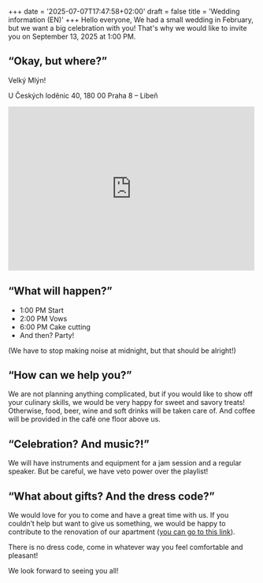 +++
date = '2025-07-07T17:47:58+02:00'
draft = false
title = 'Wedding information (EN)'
+++
Hello everyone,
We had a small wedding in February, but we want a big celebration with you! That's why we would like to invite you on September 13, 2025 at 1:00 PM.

## “Okay, but where?”

Velký Mlýn!

U Českých loděnic 40, 180 00 Praha 8 – Libeň

<iframe style="border:none" src="https://mapy.com/s/befokukane" width="500" height="333" frameborder="0"></iframe>

## “What will happen?”

* 1:00 PM Start
* 2:00 PM Vows
* 6:00 PM Cake cutting
* And then? Party!

(We have to stop making noise at midnight, but that should be alright!)

## “How can we help you?”

We are not planning anything complicated, but if you would like to show off your culinary skills, we would be very happy for sweet and savory treats!
Otherwise, food, beer, wine and soft drinks will be taken care of. And coffee will be provided in the café one floor above us.

## “Celebration? And music?!”

We will have instruments and equipment for a jam session and a regular speaker. But be careful, we have veto power over the playlist!

## “What about gifts? And the dress code?”

We would love for you to come and have a great time with us. If you couldn’t help but want to give us something, we would be happy to contribute to the renovation of our apartment ([you can go to this link](/bank-details)).

There is no dress code, come in whatever way you feel comfortable and pleasant!

We look forward to seeing you all!
